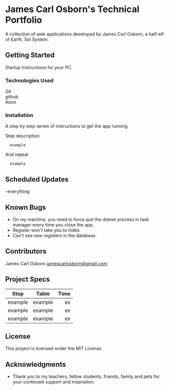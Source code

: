 # James Carl Osborn's Technical Portfolio

A collection of web applications developed by James Carl Osborn, a half-elf of Earth, Sol System.

## Getting Started

Startup Instructions for your PC.

### Technologies Used

Git  
github  
Atom  

### Installation

A step by step series of instructions to get the app running

Step description  

```
  example  
```

And repeat  

```
  example  
```
## Scheduled Updates

-everything  

## Known Bugs

* On my machine, you need to force quit the dotnet process in task manager every time you close the app.  
* Register won't take you to Index  
* Can't see new registers in the database.  

## Contributors

James Carl Osborn
jamescarlosborn@gmail.com  

## Project Specs

| Stop        | Table           | Time  |
| ------------- |:-------------:| -----:|
| example       | example       | ex    |
| example       | example       | ex    |
| example       | example       | ex    |

## License

This project is licensed under the MIT License.

## Acknowledgments

* Thank you to my teachers, fellow students, friends, family and pets for your continued support and inspiration.  
